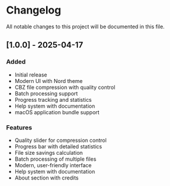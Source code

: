 # Changelog

All notable changes to this project will be documented in this file.

## [1.0.0] - 2025-04-17

### Added

- Initial release
- Modern UI with Nord theme
- CBZ file compression with quality control
- Batch processing support
- Progress tracking and statistics
- Help system with documentation
- macOS application bundle support

### Features

- Quality slider for compression control
- Progress bar with detailed statistics
- File size savings calculation
- Batch processing of multiple files
- Modern, user-friendly interface
- Help system with documentation
- About section with credits
